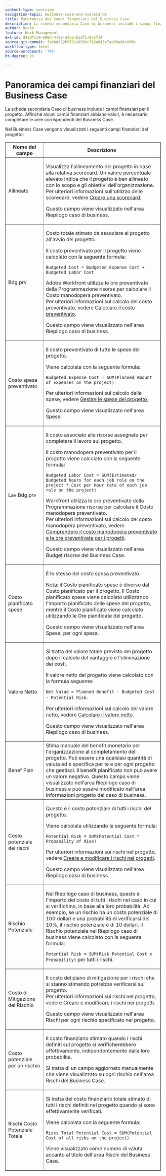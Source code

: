 ```yaml
---
content-type: overview
navigation-topic: business-case-and-scorecards
title: Panoramica dei campi finanziari del Business Case
description: La scheda secondaria Caso di business include i campi finanziari per il progetto. Affinché alcuni campi finanziari abbiano valori, è necessario completare le aree corrispondenti del Business Case.
author: Becky
feature: Work Management
exl-id: d420fc3e-e98d-47a0-a456-b2df17d72f34
source-git-commit: fa0b4322b9f7c1d506cf194645c7ae50ad8c0f0b
workflow-type: tm+mt
source-wordcount: '745'
ht-degree: 2%

---
```


# Panoramica dei campi finanziari del Business Case

La scheda secondaria Caso di business include i campi finanziari per il progetto. Affinché alcuni campi finanziari abbiano valori, è necessario completare le aree corrispondenti del Business Case.  

Nel Business Case vengono visualizzati i seguenti campi finanziari del progetto:

<table border="1" cellspacing="15" cellpadding="1"> 
 <col> 
 <col> 
 <thead> 
  <tr> 
   <th scope="col">Nome del campo</th> 
   <th scope="col">Descrizione</th> 
  </tr> 
 </thead> 
 <tbody> 
  <tr> 
   <td>Allineato </td> 
   <td> <p>Visualizza l'allineamento del progetto in base alla relativa scorecard. Un valore percentuale elevato indica che il progetto è ben allineato con lo scopo e gli obiettivi dell’organizzazione. <br>Per ulteriori informazioni sull'utilizzo delle scorecard, vedere <a href="../../../administration-and-setup/set-up-workfront/configure-system-defaults/create-scorecard.md" class="MCXref xref">Creare una scorecard</a>.</p> <p>Questo campo viene visualizzato nell'area Riepilogo caso di business. </p> </td> 
  </tr> 
  <tr> 
   <td>Bdg prv</td> 
   <td> <p>Costo totale stimato da associare al progetto all'avvio del progetto.</p> <p>Il costo preventivato per il progetto viene calcolato con la seguente formula:<br></p> <p><code>Budgeted Cost =&nbsp;Budgeted Expense Cost + Budgeted Labor Cost </code> <br> </p> <p>Adobe Workfront utilizza le ore preventivate della Programmazione risorse per calcolare il Costo manodopera preventivato.<br>Per ulteriori informazioni sul calcolo del costo preventivato, vedere <a href="../../../manage-work/projects/project-finances/budgeted-cost.md" class="MCXref xref">Calcolare il costo preventivato</a>. </p> <p>Questo campo viene visualizzato nell'area Riepilogo caso di business.</p> </td> 
  </tr> 
  <tr> 
   <td>Costo spesa preventivato</td> 
   <td> <p>Il costo preventivato di tutte le spese del progetto. </p> <p>Viene calcolata con la seguente formula:</p> <p><code>Budgeted Expense Cost = SUM(Planned Amount of Expenses on the project) </code></p> <p>Per ulteriori informazioni sul calcolo delle spese, vedere <a href="../../../manage-work/projects/project-finances/manage-project-expenses.md" class="MCXref xref">Gestire le spese del progetto </a>.</p> <p>Questo campo viene visualizzato nell'area Spese.</p> </td> 
  </tr> 
  <tr> 
   <td>Lav Bdg prv</td> 
   <td> <p>Il costo associato alle risorse assegnate per completare il lavoro sul progetto.</p> <p>Il costo manodopera preventivato per il progetto viene calcolato con la seguente formula:<br></p> <p><code>Budgeted Labor Cost = SUM(Estimated/ Budgeted hours for each job role on the project * Cost per Hour rate of each job role on the project) </code><br></p> <p>Workfront utilizza le ore preventivate della Programmazione risorse per calcolare il Costo manodopera preventivato.<br>Per ulteriori informazioni sul calcolo del costo manodopera preventivato, vedere <a href="../../../manage-work/projects/project-finances/budgeted-labor-cost.md" class="MCXref xref">Comprendere il costo manodopera preventivato e le ore preventivate per i progetti</a>.</p> <p>Questo campo viene visualizzato nell'area Budget risorse del Business Case. </p> </td> 
  </tr> 
  <tr> 
   <td>Costo pianificato spese</td> 
   <td> <p>È lo stesso del costo spesa preventivato. </p> <p>Nota: il Costo pianificato spese è diverso dal Costo pianificato per il progetto. Il Costo pianificato spese viene calcolato utilizzando l'Importo pianificato delle spese del progetto, mentre il Costo pianificato viene calcolato utilizzando le Ore pianificate del progetto. </p> <p>Questo campo viene visualizzato nell'area Spese, per ogni spesa.</p> </td> 
  </tr> 
  <tr> 
   <td>Valore Netto</td> 
   <td> <p>Si tratta del valore totale previsto del progetto dopo il calcolo del vantaggio e l'eliminazione dei costi.</p> <p>Il valore netto del progetto viene calcolato con la formula seguente:<br></p> <p><code>Net Value = Planned Benefit - Budgeted Cost - Potential Risk</code>. <br></p> <p>Per ulteriori informazioni sul calcolo del valore netto, vedere <a href="../../../manage-work/projects/project-finances/calculate-net-value.md" class="MCXref xref">Calcolare il valore netto</a>.<br></p> <p>Questo campo viene visualizzato nell'area Riepilogo caso di business.</p> </td> 
  </tr> 
  <tr> 
   <td>Benef Pian</td> 
   <td>Stima manuale del benefit monetario per l'organizzazione al completamento del progetto. Può essere una qualsiasi quantità di valuta ed è specifica per te e per ogni progetto che gestisci. Il benefit pianificato non può avere un valore negativo. Questo campo viene visualizzato nell'area Riepilogo caso di business e può essere modificato nell'area Informazioni progetto del caso di business. </td> 
  </tr> 
  <tr> 
   <td>Costo potenziale dei rischi</td> 
   <td> <p>Questo è il costo potenziale di tutti i rischi del progetto. </p> <p>Viene calcolata utilizzando la seguente formula:</p> <p><code>Potential Risk = SUM(Potential Cost * Probability of Risk) </code></p> <p>Per ulteriori informazioni sui rischi nel progetto, vedere <a href="../../../manage-work/projects/define-a-business-case/create-edit-risks-on-projects.md" class="MCXref xref">Creare e modificare i rischi nei progetti</a>.</p> <p>Questo campo viene visualizzato nell'area Riepilogo caso di business.</p> </td> 
  </tr> 
  <tr> 
   <td>Rischio Potenziale</td> 
   <td> <p>Nel Riepilogo caso di business, questo è l'importo del costo di tutti i rischi nel caso in cui si verifichino, in base alla loro probabilità. Ad esempio, se un rischio ha un costo potenziale di 100 dollari e una probabilità di verificarsi del 10%, il rischio potenziale è di 10 dollari. Il Rischio potenziale nel Riepilogo caso di business viene calcolato con la seguente formula:</p> <p><code>Potential&nbsp;Risk = SUM(Risk Potential Cost x Probability)</code> per tutti i rischi. </p> </td> 
  </tr> 
  <tr> 
   <td>Costo di Mitigazione del Rischio</td> 
   <td> <p>Il costo del piano di mitigazione per i rischi che si stanno stimando potrebbe verificarsi sul progetto.<br>Per ulteriori informazioni sui rischi nel progetto, vedere <a href="../../../manage-work/projects/define-a-business-case/create-edit-risks-on-projects.md" class="MCXref xref">Creare e modificare i rischi nei progetti</a>.</p> <p>Questo campo viene visualizzato nell'area Rischi per ogni rischio specificato nel progetto.</p> </td> 
  </tr> 
  <tr> 
   <td>Costo potenziale per un rischio</td> 
   <td> <p>Il costo finanziario stimato quando i rischi definiti sul progetto si verificherebbero effettivamente, indipendentemente dalla loro probabilità. </p> <p>Si tratta di un campo aggiornato manualmente che viene visualizzato su ogni rischio nell'area Rischi del Business Case. </p> </td> 
  </tr> 
  <tr> 
   <td>Rischi Costo Potenziale Totale</td> 
   <td> <p>Si tratta del costo finanziario totale stimato di tutti i rischi definiti nel progetto quando si sono effettivamente verificati. </p> <p>Viene calcolata con la seguente formula:</p> <p><code>Risks Total Potential Cost = SUM(Potential Cost of all risks on the project) </code></p> <p>Viene visualizzato come numero di valuta accanto al titolo dell'area Rischi del Business Case.</p> </td> 
  </tr> 
 </tbody> 
</table>
